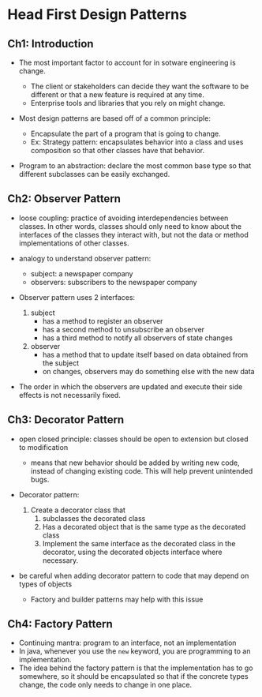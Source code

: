 # Head First Design Patterns

## Ch1: Introduction

- The most important factor to account for in sotware engineering is change.
    - The client or stakeholders can decide they want the software to be different or that a new feature is required at any time.
    - Enterprise tools and libraries that you rely on might change.

- Most design patterns are based off of a common principle:
    - Encapsulate the part of a program that is going to change.
    - Ex: Strategy pattern: encapsulates behavior into a class and uses composition so that other classes have that behavior.

- Program to an abstraction: declare the most common base type so that different subclasses can be easily exchanged.


## Ch2: Observer Pattern

- loose coupling: practice of avoiding interdependencies between classes. In other words, classes should only need to know about the interfaces of the classes they interact with, but not the data or method implementations of other classes.

- analogy to understand observer pattern:
    - subject: a newspaper company
    - observers: subscribers to the newspaper company

- Observer pattern uses 2 interfaces:
    1. subject
        - has a method to register an observer
        - has a second method to unsubscribe an observer
        - has a third method to notify all observers of state changes
    1. observer
        - has a method that to update itself based on data obtained from the subject
        - on changes, observers may do something else with the new data

- The order in which the observers are updated and execute their side effects is not necessarily fixed.

## Ch3: Decorator Pattern

- open closed principle: classes should be open to extension but closed to modification
    - means that new behavior should be added by writing new code, instead of changing existing code. This will help prevent unintended bugs.

- Decorator pattern:
    1. Create a decorator class that
        1. subclasses the decorated class
        1. Has a decorated object that is the same type as the decorated class
        1. Implement the same interface as the decorated class in the decorator, using the decorated objects interface where necessary.

- be careful when adding decorator pattern to code that may depend on types of objects
    - Factory and builder patterns may help with this issue


## Ch4: Factory Pattern

- Continuing mantra: program to an interface, not an implementation
- In java, whenever you use the `new` keyword, you are programming to an implementation.
- The idea behind the factory pattern is that the implementation has to go somewhere, so it should be encapsulated so that if the concrete types change, the code only needs to change in one place.